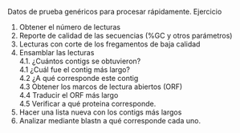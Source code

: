 Datos de prueba genéricos para procesar rápidamente. 
Ejercicio
1. Obtener el número de lecturas
2. Reporte de calidad de las secuencias (%GC y otros parámetros) 
3. Lecturas con corte de los fregamentos de baja calidad
4. Ensamblar las lecturas  
4.1. ¿Cuántos contigs se obtuvieron?  
4.1 ¿Cuál fue el contig más largo?  
4.2 ¿A qué corresponde este contig  
4.3 Obtener los marcos de lectura abiertos (ORF)  
4.4 Traducir el ORF más largo   
4.5 Verificar a qué proteina corresponde.  
6. Hacer una lista nueva con los contigs más largos
7. Analizar mediante blastn a qué corresponde cada uno. 
